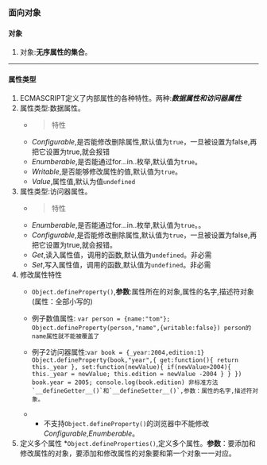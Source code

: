 ### 面向对象

#### 对象

1. 对象:**无序属性的集合**。

****
#### 属性类型

1. ECMASCRIPT定义了内部属性的各种特性。两种:***数据属性和访问器属性***
2. 属性类型:数据属性。
	* > 特性
	* *Configurable*,是否能修改删除属性,默认值为`true`，一旦被设置为false,再把它设置为true,就会报错
	* *Enumberable*,是否能通过for...in..枚举,默认值为`true`。
	* *Writable*,是否能够修改属性的值,默认值为`true`。
	* *Value*,属性值,默认为值`undefined`
3. 属性类型:访问器属性。
	* > 特性
	* *Enumberable*,是否能通过for...in..枚举,默认值为`true`。。
	* *Configurable*,是否能修改删除属性,默认值为`true`，一旦被设置为false,再把它设置为true,就会报错。
	* *Get*,读入属性值，调用的函数,默认值为`undefined`。非必需
	* *Set*,写入属性值，调用的函数,默认值为`undefined`。非必需
4. 修改属性特性
	* `Object.defineProperty()`,**参数**:属性所在的对象,属性的名字,描述符对象(属性：全部小写的)
	* 例子数值属性: ``` var person = {name:"tom"};
				Object.defineProperty(person,"name",{writable:false})
				person的name属性就不能被覆盖了
			```

	* 例子2访问器属性:``` var book = {_year:2004,edition:1}
				Object.defineProperty(book,"year",{
					get:function(){
						return this._year
					},
					set:function(newValue){
						if(newValue>2004){
							this._year = newValue;
							this.edition = newValue -2004
						}
					}
				})
				book.year = 2005;
				console.log(book.edition)
				非标准方法
				`__defineGetter__()`和`__defineSetter__()`,参数：属性的名字,描述符对象。
			```
	* * 不支持`Object.defineProperty()`的浏览器中不能修改*Configurable*,*Enumberable*。
5. 定义多个属性
	*`Object.defineProperties()`,定义多个属性。**参数**：要添加和修改属性的对象，要添加和修改属性的对象要和第一个对象一一对应。
	
